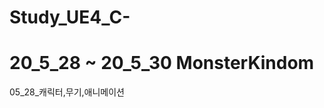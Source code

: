 # Study_UE4_C-
20_5_28 ~ 20_5_30 MonsterKindom
===============================


05_28_캐릭터,무기,애니메이션
